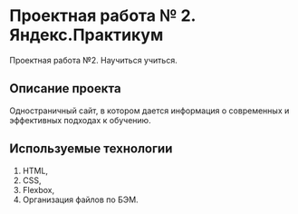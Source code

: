 # Проектная работа № 2. Яндекс.Практикум  
Проектная работа №2. Научиться учиться.

## Описание проекта
Одностраничный сайт, в котором дается информация о  современных и эффективных подходах к обучению.

## Используемые технологии
1. HTML,  
2. CSS,  
3. Flexbox,  
4. Организация файлов по БЭМ.
